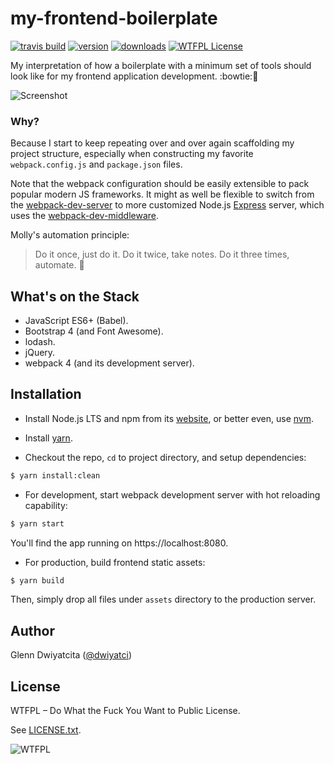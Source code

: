 # my-frontend-boilerplate

[![travis build](https://img.shields.io/travis/dwiyatci/web-frontend-boilerplate.svg)](https://travis-ci.org/dwiyatci/web-frontend-boilerplate)
[![version](https://img.shields.io/npm/v/web-frontend-boilerplate.svg)](https://www.npmjs.com/package/web-frontend-boilerplate)
[![downloads](https://img.shields.io/npm/dt/web-frontend-boilerplate.svg)](http://npm-stat.com/charts.html?package=web-frontend-boilerplate)
[![WTFPL License](https://img.shields.io/badge/license-WTFPL-red.svg)](https://raw.githubusercontent.com/dwiyatci/web-frontend-boilerplate/master/LICENSE.txt)

My interpretation of how a boilerplate with a minimum set of tools 
should look like for my frontend application development. :bowtie::pray:

![Screenshot](screenshot.png)

### Why?
Because I start to keep repeating over and over again scaffolding my 
project structure, especially when constructing my favorite 
`webpack.config.js` and `package.json` files.

Note that the webpack configuration should be easily extensible to pack 
popular modern JS frameworks. It might as 
well be flexible to switch from the [webpack-dev-server](https://github.com/webpack/webpack-dev-server) 
to more customized Node.js [Express](https://webpack.js.org/guides/development/#webpack-dev-server) server, 
which uses the [webpack-dev-middleware](https://webpack.js.org/guides/development/#webpack-dev-middleware).

Molly's automation principle:
> Do it once, just do it. Do it twice, take notes. Do it three times, automate. :raising_hand:

## What's on the Stack
* JavaScript ES6+ (Babel).
* Bootstrap 4 (and Font Awesome).
* lodash.
* jQuery.
* webpack 4 (and its development server).

## Installation
* Install Node.js LTS and npm from its [website](https://nodejs.org), or better even, use [nvm](https://github.com/creationix/nvm).

* Install [yarn](https://yarnpkg.com/en/docs/install).

* Checkout the repo, `cd` to project directory, and setup dependencies:
```bash
$ yarn install:clean
```

* For development, start webpack development server with hot reloading capability:
```bash
$ yarn start
```
You'll find the app running on https://localhost:8080.

* For production, build frontend static assets:
```bash
$ yarn build
```
Then, simply drop all files under `assets` directory to the production server.

## Author
Glenn Dwiyatcita ([@dwiyatci](http://tiny.cc/dwiyatci))

## License
WTFPL – Do What the Fuck You Want to Public License.

See [LICENSE.txt](LICENSE.txt). 

![WTFPL](http://www.wtfpl.net/wp-content/uploads/2012/12/wtfpl-badge-1.png)
